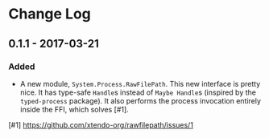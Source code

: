 # Change Log

## 0.1.1 - 2017-03-21

### Added

- A new module, `System.Process.RawFilePath`. This new interface is pretty nice. It has type-safe `Handle`s instead of `Maybe Handle`s (inspired by the `typed-process` package). It also performs the process invocation entirely inside the FFI, which solves [#1].

[#1] https://github.com/xtendo-org/rawfilepath/issues/1
